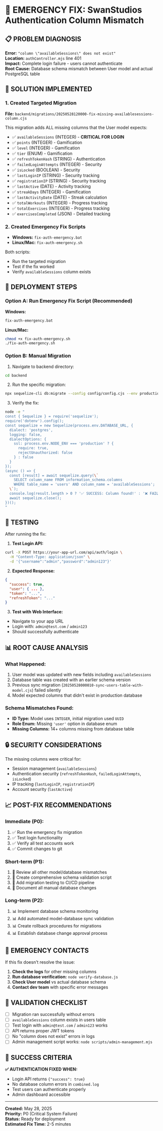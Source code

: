 # 🚨 EMERGENCY FIX: SwanStudios Authentication Column Mismatch

## 📋 PROBLEM DIAGNOSIS

**Error:** `"column \"availableSessions\" does not exist"`  
**Location:** `authController.mjs` line 401  
**Impact:** Complete login failure - users cannot authenticate  
**Root Cause:** Database schema mismatch between User model and actual PostgreSQL table

## 🔧 SOLUTION IMPLEMENTED

### 1. Created Targeted Migration
**File:** `backend/migrations/20250528120000-fix-missing-availablesessions-column.cjs`

This migration adds ALL missing columns that the User model expects:
- ✅ `availableSessions` (INTEGER) - **CRITICAL FOR LOGIN**
- ✅ `points` (INTEGER) - Gamification
- ✅ `level` (INTEGER) - Gamification  
- ✅ `tier` (ENUM) - Gamification
- ✅ `refreshTokenHash` (STRING) - Authentication
- ✅ `failedLoginAttempts` (INTEGER) - Security
- ✅ `isLocked` (BOOLEAN) - Security
- ✅ `lastLoginIP` (STRING) - Security tracking
- ✅ `registrationIP` (STRING) - Security tracking
- ✅ `lastActive` (DATE) - Activity tracking
- ✅ `streakDays` (INTEGER) - Gamification
- ✅ `lastActivityDate` (DATE) - Streak calculation
- ✅ `totalWorkouts` (INTEGER) - Progress tracking
- ✅ `totalExercises` (INTEGER) - Progress tracking
- ✅ `exercisesCompleted` (JSON) - Detailed tracking

### 2. Created Emergency Fix Scripts
- **Windows:** `fix-auth-emergency.bat`
- **Linux/Mac:** `fix-auth-emergency.sh`

Both scripts:
- Run the targeted migration
- Test if the fix worked
- Verify `availableSessions` column exists

## 🚀 DEPLOYMENT STEPS

### Option A: Run Emergency Fix Script (Recommended)

**Windows:**
```bat
fix-auth-emergency.bat
```

**Linux/Mac:**
```bash
chmod +x fix-auth-emergency.sh
./fix-auth-emergency.sh
```

### Option B: Manual Migration

1. Navigate to backend directory:
```bash
cd backend
```

2. Run the specific migration:
```bash
npx sequelize-cli db:migrate --config config/config.cjs --env production
```

3. Verify the fix:
```bash
node -e "
const { Sequelize } = require('sequelize');
require('dotenv').config();
const sequelize = new Sequelize(process.env.DATABASE_URL, {
  dialect: 'postgres',
  logging: false,
  dialectOptions: {
    ssl: process.env.NODE_ENV === 'production' ? {
      require: true,
      rejectUnauthorized: false
    } : false
  }
});
(async () => {
  const [result] = await sequelize.query(\`
    SELECT column_name FROM information_schema.columns 
    WHERE table_name = 'users' AND column_name = 'availableSessions';
  \`);
  console.log(result.length > 0 ? '✅ SUCCESS: Column found!' : '❌ FAILED: Column missing');
  await sequelize.close();
})();
"
```

## 🧪 TESTING

After running the fix:

1. **Test Login API:**
```bash
curl -X POST https://your-app-url.com/api/auth/login \
  -H "Content-Type: application/json" \
  -d '{"username":"admin","password":"admin123"}'
```

2. **Expected Response:**
```json
{
  "success": true,
  "user": { ... },
  "token": "...",
  "refreshToken": "..."
}
```

3. **Test with Web Interface:**
- Navigate to your app URL
- Login with: `admin@test.com` / `admin123`
- Should successfully authenticate

## 📊 ROOT CAUSE ANALYSIS

### What Happened:
1. User model was updated with new fields including `availableSessions`
2. Database table was created with an earlier schema version
3. Previous sync migration (`20250528000010-sync-users-table-with-model.cjs`) failed silently
4. Model expected columns that didn't exist in production database

### Schema Mismatches Found:
- **ID Type:** Model uses `INTEGER`, initial migration used `UUID`
- **Role Enum:** Missing `'user'` option in database enum
- **Missing Columns:** 14+ columns missing from database table

## 🔒 SECURITY CONSIDERATIONS

The missing columns were critical for:
- Session management (`availableSessions`)
- Authentication security (`refreshTokenHash`, `failedLoginAttempts`, `isLocked`)
- IP tracking (`lastLoginIP`, `registrationIP`)
- Account security (`lastActive`)

## 📈 POST-FIX RECOMMENDATIONS

### Immediate (P0):
1. ✅ Run the emergency fix migration
2. ✅ Test login functionality  
3. ✅ Verify all test accounts work
4. ✅ Commit changes to git

### Short-term (P1):
1. 🔄 Review all other model/database mismatches
2. 🔄 Create comprehensive schema validation script
3. 🔄 Add migration testing to CI/CD pipeline
4. 🔄 Document all manual database changes

### Long-term (P2):
1. 📊 Implement database schema monitoring
2. 📊 Add automated model-database sync validation
3. 📊 Create rollback procedures for migrations
4. 📊 Establish database change approval process

## 🚨 EMERGENCY CONTACTS

If this fix doesn't resolve the issue:

1. **Check the logs** for other missing columns
2. **Run database verification:** `node verify-database.js`
3. **Check User model** vs actual database schema
4. **Contact dev team** with specific error messages

## 📝 VALIDATION CHECKLIST

- [ ] Migration ran successfully without errors
- [ ] `availableSessions` column exists in users table
- [ ] Test login with `admin@test.com` / `admin123` works
- [ ] API returns proper JWT tokens
- [ ] No "column does not exist" errors in logs
- [ ] Admin management script works: `node scripts/admin-management.mjs`

## 🎯 SUCCESS CRITERIA

**✅ AUTHENTICATION FIXED WHEN:**
- Login API returns `{"success": true}`
- No database column errors in `combined.log`
- Test users can authenticate properly
- Admin dashboard accessible

---

**Created:** May 28, 2025  
**Priority:** P0 (Critical System Failure)  
**Status:** Ready for deployment  
**Estimated Fix Time:** 2-5 minutes
